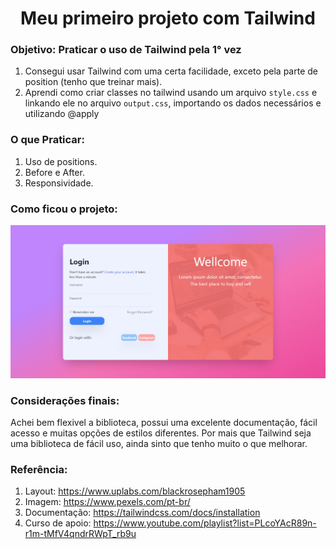 <h1 align='center'>Meu primeiro projeto com Tailwind</h1>

### Objetivo: Praticar o uso de Tailwind pela 1° vez
1. Consegui usar Tailwind com uma certa facilidade, exceto pela parte de position (tenho que treinar mais).
2. Aprendi como criar classes no tailwind usando um arquivo `style.css` e linkando ele no arquivo `output.css`, importando os dados necessários e utilizando @apply

### O que Praticar:
1. Uso de positions.
2. Before e After.
3. Responsividade.

### Como ficou o projeto:

![Alt text](image.png)

### Considerações finais:
Achei bem flexivel a biblioteca, possui uma excelente documentação, fácil acesso e muitas opções de estilos diferentes.
Por mais que Tailwind seja uma biblioteca de fácil uso, ainda sinto que tenho muito o que melhorar.

### Referência:
1. Layout: https://www.uplabs.com/blackrosepham1905
2. Imagem: https://www.pexels.com/pt-br/
3. Documentação: https://tailwindcss.com/docs/installation
4. Curso de apoio: https://www.youtube.com/playlist?list=PLcoYAcR89n-r1m-tMfV4qndrRWpT_rb9u
